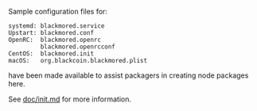 Sample configuration files for:
```
systemd: blackmored.service
Upstart: blackmored.conf
OpenRC:  blackmored.openrc
         blackmored.openrcconf
CentOS:  blackmored.init
macOS:   org.blackcoin.blackmored.plist
```
have been made available to assist packagers in creating node packages here.

See [doc/init.md](../../doc/init.md) for more information.
